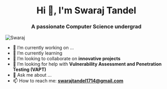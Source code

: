 <h1 align="center">Hi 👋, I'm Swaraj Tandel</h1>
<h3 align="center">A passionate Computer Science undergrad</h3>

<p align="left"> <img src="https://w0.peakpx.com/wallpaper/208/752/HD-wallpaper-whatsapp-dp-cartoon.jpg" alt="Swaraj" /> </p>


- 🔭 I’m currently working on ...
- 🌱 I’m currently learning 
- 👯 I’m looking to collaborate on **innovative projects**
- 🤔 I’m looking for help with **Vulnerability Assessment and Penetration Testing (VAPT)**
- 💬 Ask me about ...
- 📫 How to reach me: **swarajtandel1714@gmail.com**

